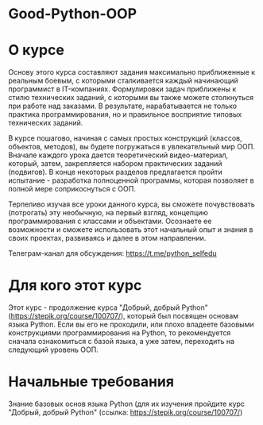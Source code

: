 # Good-Python-OOP
# О курсе

Основу этого курса составляют задания максимально приближенные к реальным боевым, с которыми сталкивается каждый начинающий программист в IT-компаниях. Формулировки задач приближены к стилю технических заданий, с которыми вы также можете столкнуться при работе над заказами. В результате, нарабатывается не только практика программирования, но и правильное восприятие типовых технических заданий.

В курсе пошагово, начиная с самых простых конструкций (классов, объектов, методов), вы будете погружаться в увлекательный мир ООП. Вначале каждого урока дается теоретический видео-материал, который, затем, закрепляется набором практических заданий (подвигов). В конце некоторых разделов предлагается пройти испытание - разработка полноценной программы, которая позволяет в полной мере соприкоснуться с ООП.

Терпеливо изучая все уроки данного курса, вы сможете почувствовать (потрогать) эту необычную, на первый взгляд, концепцию программирования с классами и объектами. Осознаете ее возможности и сможете использовать этот начальный опыт и знания в своих проектах, развиваясь и далее в этом направлении.

Телеграм-канал для обсуждения: https://t.me/python_selfedu

# Для кого этот курс

Этот курс - продолжение курса "Добрый, добрый Python" (https://stepik.org/course/100707/), который был посвящен основам языка Python. Если вы его не проходили, или плохо владеете базовыми конструкциями программирования на Python, то рекомендуется сначала ознакомиться с базой языка, а уже затем, переходить на следующий уровень ООП.

# Начальные требования

Знание базовых основ языка Python (для их изучения пройдите курс "Добрый, добрый Python" (ссылка: https://stepik.org/course/100707/)

